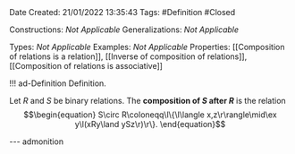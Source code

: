 <br />
<br />

Date Created: 21/01/2022 13:35:43
Tags: #Definition #Closed 

Constructions: _Not Applicable_
Generalizations: _Not Applicable_

Types: _Not Applicable_
Examples: _Not Applicable_ 
Properties: [[Composition of relations is a relation]], [[Inverse of composition of relations]], [[Composition of relations is associative]]

!!! ad-Definition Definition.

Let $R$ and $S$ be binary relations. The **composition of $S$ after $R$** is the relation
$$\begin{equation}
    S\circ R\coloneqq\l\{\l\langle x,z\r\rangle\mid\ex y\l(xRy\land ySz\r)\r\}.
\end{equation}$$

--- admonition
